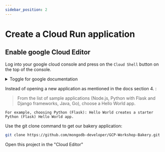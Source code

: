 ```yaml
---
sidebar_position: 2
---
```


# Create a Cloud Run application

## Enable google Cloud Editor

Log into your google cloud console and press on the `Cloud Shell` button on the top of the console. 

 <details>
    <summary>Toggle for google documentation</summary>
    <div>
       - [Create a project](https://cloud.google.com/shell/docs/deploy-cloud-run-app)
    </div>
 </details>

Instead of opening a new application as mentioned in the docs section 4. :

  > From the list of sample applications (Node.js, Python with Flask and    Django frameworks, Java, Go), choose a Hello World app.

    For example, choosing Python (Flask): Hello World creates a starter Python (Flask) Hello World app.

  Use the git clone command to get our bakery application:

  ```sh
git clone https://github.com/mongodb-developer/GCP-Workshop-Bakery.git
  ```

  Open this project in the "Cloud Editor"



